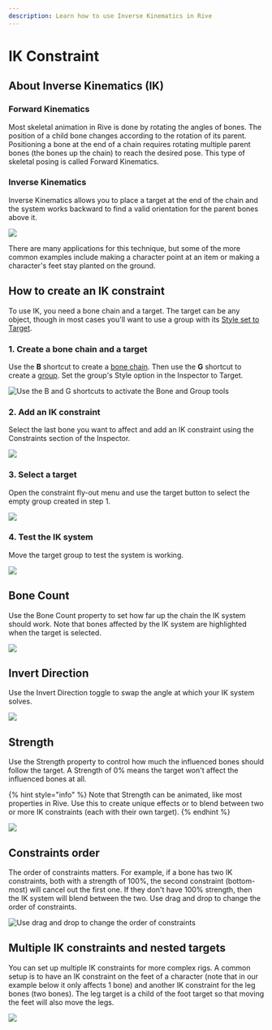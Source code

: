 ```yaml
---
description: Learn how to use Inverse Kinematics in Rive
---
```


# IK Constraint

## About Inverse Kinematics (IK)

### Forward Kinematics

Most skeletal animation in Rive is done by rotating the angles of bones. The position of a child bone changes according to the rotation of its parent. Positioning a bone at the end of a chain requires rotating multiple parent bones (the bones up the chain) to reach the desired pose. This type of skeletal posing is called Forward Kinematics.

### Inverse Kinematics

Inverse Kinematics allows you to place a target at the end of the chain and the system works backward to find a valid orientation for the parent bones above it.

![](https://public.rive.app/help/image%20%281%29%20%281%29.gif)

There are many applications for this technique, but some of the more common examples include making a character point at an item or making a character's feet stay planted on the ground.

## How to create an IK constraint

To use IK, you need a bone chain and a target. The target can be any object, though in most cases you'll want to use a group with its [Style set to Target](../fundamentals/groups/#group-style).

### 1. Create a bone chain and a target

Use the **B** shortcut to create a [bone chain](../manipulating-shapes/bones/#how-to-create-bones). Then use the **G** shortcut to create a [group](../fundamentals/groups/). Set the group's Style option in the Inspector to Target.&#x20;

![Use the B and G shortcuts to activate the Bone and Group tools](https://public.rive.app/help/2021-08-03-15.17.11.gif)

### 2. Add an IK constraint

Select the last bone you want to affect and add an IK constraint using the Constraints section of the Inspector.

![](https://public.rive.app/help/2021-08-03-16.20.56.gif)

### 3. Select a target

Open the constraint fly-out menu and use the target button to select the empty group created in step 1.&#x20;

![](https://public.rive.app/help/2021-08-03-16.51.11.gif)

### 4. Test the IK system

Move the target group to test the system is working.

![](https://public.rive.app/help/2021-08-03-17.27.19.gif)

## Bone Count

Use the Bone Count property to set how far up the chain the IK system should work. Note that bones affected by the IK system are highlighted when the target is selected.

![](https://public.rive.app/help/2021-08-03-17.37.50.gif)

## Invert Direction

Use the Invert Direction toggle to swap the angle at which your IK system solves.

![](https://public.rive.app/help/2021-08-03-18.28.39.gif)

## Strength

Use the Strength property to control how much the influenced bones should follow the target. A Strength of 0% means the target won't affect the influenced bones at all.

{% hint style="info" %}
Note that Strength can be animated, like most properties in Rive. Use this to create unique effects or to blend between two or more IK constraints (each with their own target).
{% endhint %}

![](https://public.rive.app/help/2021-08-03-18.42.16.gif)

## Constraints order

The order of constraints matters. For example, if a bone has two IK constraints, both with a strength of 100%, the second constraint (bottom-most) will cancel out the first one. If they don't have 100% strength, then the IK system will blend between the two. Use drag and drop to change the order of constraints.

![Use drag and drop to change the order of constraints](https://public.rive.app/help/2021-08-03-18.48.53.gif)

## Multiple IK constraints and nested targets

You can set up multiple IK constraints for more complex rigs. A common setup is to have an IK constraint on the feet of a character (note that in our example below it only affects 1 bone) and another IK constraint for the leg bones (two bones). The leg target is a child of the foot target so that moving the feet will also move the legs.

![](https://gblobscdn.gitbook.com/assets%2F-LLf9WNXyNW0pxMs9rjI%2F-LWsi9dTxfj2qUgqoM-9%2F-LWt95RxfajHmO2cJyBa%2Fik_rig.gif?alt=media&token=0fa7d42a-e3a4-4c1b-b825-8089e478f5cc)

